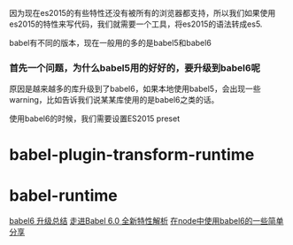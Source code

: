 因为现在es2015的有些特性还没有被所有的浏览器都支持，所以我们如果使用es2015的特性来写代码，我们就需要一个工具，将es2015的语法转成es5.

babel有不同的版本，现在一般用的多的是babel5和babel6

### 首先一个问题，为什么babel5用的好好的，要升级到babel6呢
原因是越来越多的库升级到了babel6，如果本地使用babel5，会出现一些warning，比如告诉我们说某某库使用的是babel6之类的话。


使用babel6的时候，我们需要设置ES2015 preset



# babel-plugin-transform-runtime

# babel-runtime


[babel6 升级总结](https://segmentfault.com/a/1190000004301150)
[走进Babel 6.0 全新特性解析](http://www.csdn.net/article/2015-11-17/2826233)
[在node中使用babel6的一些简单分享](https://cnodejs.org/topic/56460e0d89b4b49902e7fbd3)
